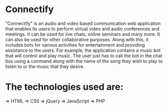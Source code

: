 # Connectify
"Connectify" is an audio and video based communication web application that 
enables its users to perform virtual video and audio conferences and meetings. It can 
be used for live chats, online seminars and many more. It can also be used for other 
collaborative purposes.
Along with this, it includes bots for various activities for entertainment and providing 
assistance to the users. For example, the application contains a music bot that will 
control and play music. The user just has to call the bot in the chat box using a 
command along with the name of the song they wish to play to listen to or the music 
that they desire.
# The technologies used are:
=> HTML
=> CSS
=> jQuery
=> JavaScript
=> PHP
